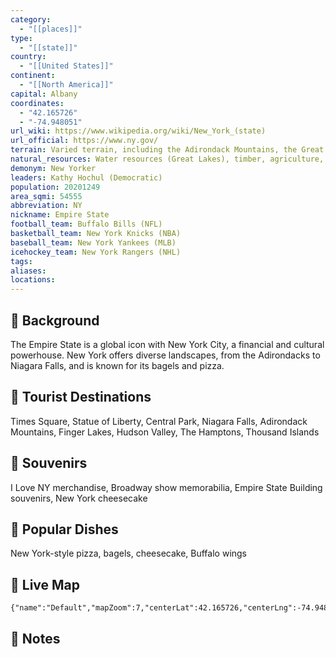 ```yaml
---
category:
  - "[[places]]"
type:
  - "[[state]]"
country:
  - "[[United States]]"
continent:
  - "[[North America]]"
capital: Albany
coordinates:
  - "42.165726"
  - "-74.948051"
url_wiki: https://www.wikipedia.org/wiki/New_York_(state)
url_official: https://www.ny.gov/
terrain: Varied terrain, including the Adirondack Mountains, the Great Lakes, and lowlands.
natural_resources: Water resources (Great Lakes), timber, agriculture, minerals (salt, garnets), tourism
demonym: New Yorker
leaders: Kathy Hochul (Democratic)
population: 20201249
area_sqmi: 54555
abbreviation: NY
nickname: Empire State
football_team: Buffalo Bills (NFL)
basketball_team: New York Knicks (NBA)
baseball_team: New York Yankees (MLB)
icehockey_team: New York Rangers (NHL)
tags: 
aliases: 
locations:
---
```

## 🌱 Background
The Empire State is a global icon with New York City, a financial and cultural powerhouse. New York offers diverse landscapes, from the Adirondacks to Niagara Falls, and is known for its bagels and pizza.

## 📌 Tourist Destinations
Times Square, Statue of Liberty, Central Park, Niagara Falls, Adirondack Mountains, Finger Lakes, Hudson Valley, The Hamptons, Thousand Islands

## 🎁 Souvenirs
I Love NY merchandise, Broadway show memorabilia, Empire State Building souvenirs, New York cheesecake

## 🍲 Popular Dishes
New York-style pizza, bagels, cheesecake, Buffalo wings

## 📡 Live Map
```mapview
{"name":"Default","mapZoom":7,"centerLat":42.165726,"centerLng":-74.948051,"query":"","chosenMapSource":0}
```

## 📒 Notes


